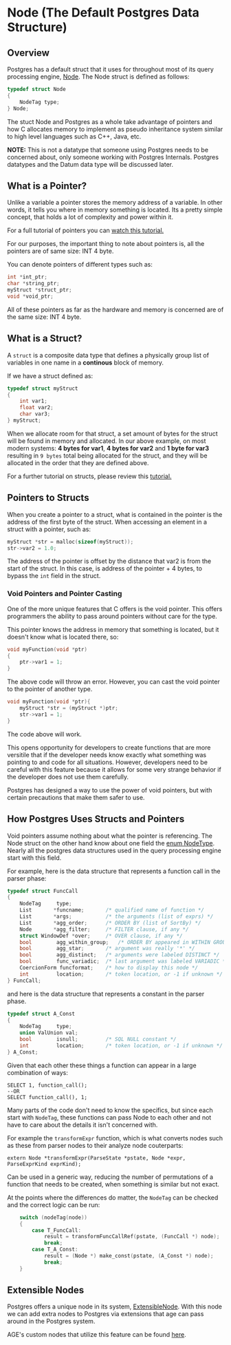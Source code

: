 # Node (The Default Postgres Data Structure)

## Overview

Postgres has a default struct that it uses for throughout most of its query processing engine, <a href='https://github.com/postgres/postgres/blob/master/src/include/nodes/nodes.h#L105'>Node</a>. The Node struct is defined as follows:

```c
typedef struct Node
{
    NodeTag type;
} Node;
```

The stuct Node and Postgres as a whole take advantage of pointers and how C allocates memory to implement as pseudo inheritance system similar to high level languages such as C++, Java, etc.

<b>NOTE:</b> This is not a datatype that someone using Postgres needs to be concerned about, only someone working with Postgres Internals. Postgres datatypes and the Datum data type will be discussed later.

## What is a Pointer?

Unlike a variable a pointer stores the memory address of a variable. In other words, it tells you where in memory something is located. Its a pretty simple concept, that holds a lot of complexity and power within it.

For a full tutorial of pointers you can <a href='https://www.youtube.com/watch?v=zuegQmMdy8M&ab_channel=freeCodeCamp.org'>watch this tutorial.</a>

For our purposes, the important thing to note about pointers is, all the pointers are of same size: INT 4 byte.

You can denote pointers of different types such as:

```c
int *int_ptr;
char *string_ptr;
myStruct *struct_ptr;
void *void_ptr;
```

All of these pointers as far as the hardware and memory is concerned are of the same size: INT 4 byte.

## What is a Struct?

A `struct` is a composite data type that defines a physically group list of variables in one name in a <b>continous</b> block of memory.

If we have a struct defined as:

```c
typedef struct myStruct
{
    int var1;
    float var2;
    char var3;
} myStruct;
```

When we allocate room for that struct, a set amount of bytes for the struct will be found in memory and allocated. In our above example, on most modern systems: **4 bytes for var1**, **4 bytes for var2** and **1 byte for var3** resulting in `9 bytes` total being allocated for the struct, and they will be allocated in the order that they are defined above.

For a further tutorial on structs, please review this <a href='https://www.simplilearn.com/tutorials/c-tutorial/structure-in-c'>tutorial.</a>

## Pointers to Structs

When you create a pointer to a struct, what is contained in the pointer is the address of the first byte of the struct. When accessing an element in a struct with a pointer, such as:

```c
myStruct *str = malloc(sizeof(myStruct));
str->var2 = 1.0;
```

The address of the pointer is offset by the distance that var2 is from the start of the struct. In this case, is address of the pointer + 4 bytes, to bypass the `int` field in the struct.

### Void Pointers and Pointer Casting

One of the more unique features that C offers is the void pointer. This offers programmers the ability to pass around pointers without care for the type.

This pointer knows the address in memory that something is located, but it doesn't know what is located there, so:

```c
void myFunction(void *ptr)
{
    ptr->var1 = 1;
}
```

The above code will throw an error. However, you can cast the void pointer to the pointer of another type.

```c
void myFunction(void *ptr){
    myStruct *str = (myStruct *)ptr;
    str->var1 = 1;
}
```

The code above will work.

This opens opportunity for developers to create functions that are more versitile that if the developer needs know exactly what something was pointing to and code for all situations. However, developers need to be careful with this feature because it allows for some very strange behavior if the developer does not use them carefully.

Postgres has designed a way to use the power of void pointers, but with certain precautions that make them safer to use.

## How Postgres Uses Structs and Pointers

Void pointers assume nothing about what the pointer is referencing. The Node struct on the other hand know about one field the <a href='https://github.com/postgres/postgres/blob/REL_11_17/src/include/nodes/nodes.h#L26'>enum NodeType</a>. Nearly all the postgres data structures used in the query processing engine start with this field.

For example, here is the data structure that represents a function call in the parser phase:

```c
typedef struct FuncCall
{
	NodeTag		type;
	List	   *funcname;		/* qualified name of function */
	List	   *args;			/* the arguments (list of exprs) */
	List	   *agg_order;		/* ORDER BY (list of SortBy) */
	Node	   *agg_filter;		/* FILTER clause, if any */
	struct WindowDef *over;		/* OVER clause, if any */
	bool		agg_within_group;	/* ORDER BY appeared in WITHIN GROUP */
	bool		agg_star;		/* argument was really '*' */
	bool		agg_distinct;	/* arguments were labeled DISTINCT */
	bool		func_variadic;	/* last argument was labeled VARIADIC */
	CoercionForm funcformat;	/* how to display this node */
	int			location;		/* token location, or -1 if unknown */
} FuncCall;
```

and here is the data structure that represents a constant in the parser phase.

```c
typedef struct A_Const
{
	NodeTag		type;
	union ValUnion val;
	bool		isnull;			/* SQL NULL constant */
	int			location;		/* token location, or -1 if unknown */
} A_Const;
```

Given that each other these things a function can appear in a large combination of ways:

```
SELECT 1, function_call();
--OR
SELECT function_call(), 1;
```

Many parts of the code don't need to know the specifics, but since each start with `NodeTag`, these functions can pass Node to each other and not have to care about the details it isn't concerned with.

For example the `transformExpr` function, which is what converts nodes such as these from parser nodes to their analyze node couterparts:

```
extern Node *transformExpr(ParseState *pstate, Node *expr, ParseExprKind exprKind);
```

Can be used in a generic way, reducing the number of permutations of a function that needs to be created, when something is similar but not exact.

At the points where the differences do matter, the `NodeTag` can be checked and the correct logic can be run:

```c
	switch (nodeTag(node))
	{
		case T_FuncCall:
			result = transformFuncCallRef(pstate, (FuncCall *) node);
			break;
		case T_A_Const:
			result = (Node *) make_const(pstate, (A_Const *) node);
			break;
	}
```

## Extensible Nodes

Postgres offers a unique node in its system, <a href='https://github.com/postgres/postgres/blob/master/src/include/nodes/extensible.h#L32'>ExtensibleNode</a>. With this node we can add extra nodes to Postgres via extensions that age can pass around in the Postgres system.

AGE's custom nodes that utilize this feature can be found <a href='https://github.com/apache/age/blob/master/src/include/nodes/cypher_nodes.h'>here</a>.
